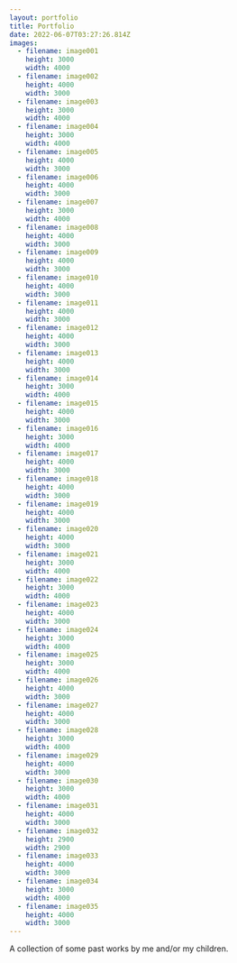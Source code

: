 ```yaml
---
layout: portfolio
title: Portfolio
date: 2022-06-07T03:27:26.814Z
images:
  - filename: image001
    height: 3000
    width: 4000
  - filename: image002
    height: 4000
    width: 3000
  - filename: image003
    height: 3000
    width: 4000
  - filename: image004
    height: 3000
    width: 4000
  - filename: image005
    height: 4000
    width: 3000
  - filename: image006
    height: 4000
    width: 3000
  - filename: image007
    height: 3000
    width: 4000
  - filename: image008
    height: 4000
    width: 3000
  - filename: image009
    height: 4000
    width: 3000
  - filename: image010
    height: 4000
    width: 3000
  - filename: image011
    height: 4000
    width: 3000
  - filename: image012
    height: 4000
    width: 3000
  - filename: image013
    height: 4000
    width: 3000
  - filename: image014
    height: 3000
    width: 4000
  - filename: image015
    height: 4000
    width: 3000
  - filename: image016
    height: 3000
    width: 4000
  - filename: image017
    height: 4000
    width: 3000
  - filename: image018
    height: 4000
    width: 3000
  - filename: image019
    height: 4000
    width: 3000
  - filename: image020
    height: 4000
    width: 3000
  - filename: image021
    height: 3000
    width: 4000
  - filename: image022
    height: 3000
    width: 4000
  - filename: image023
    height: 4000
    width: 3000
  - filename: image024
    height: 3000
    width: 4000
  - filename: image025
    height: 3000
    width: 4000
  - filename: image026
    height: 4000
    width: 3000
  - filename: image027
    height: 4000
    width: 3000
  - filename: image028
    height: 3000
    width: 4000
  - filename: image029
    height: 4000
    width: 3000
  - filename: image030
    height: 3000
    width: 4000
  - filename: image031
    height: 4000
    width: 3000
  - filename: image032
    height: 2900
    width: 2900
  - filename: image033
    height: 4000
    width: 3000
  - filename: image034
    height: 3000
    width: 4000
  - filename: image035
    height: 4000
    width: 3000
---
```


A collection of some past works by me and/or my children.
